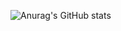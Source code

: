 ![Anurag's GitHub stats](https://github-readme-stats.vercel.app/api?username=moiravs&count_private=true)
